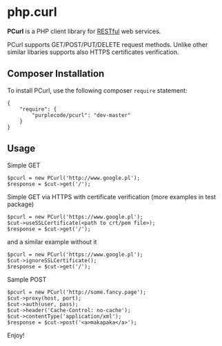 # php.curl

**PCurl** is a PHP client library for [RESTful](http://en.wikipedia.org/wiki/Representational_State_Transfer) 
web services.

PCurl supports GET/POST/PUT/DELETE request methods. Unlike other similar libaries supports also HTTPS certificates verification.

Composer Installation
------------

To install PCurl, use the following composer `require` statement:
```
{
    "require": {
        "purplecode/pcurl": "dev-master"
    }
}

```

Usage
------------

Simple GET
```
$pcurl = new PCurl('http://www.google.pl');
$response = $cut->get('/');
```

Simple GET via HTTPS with certificate verification (more examples in test package)
```
$pcurl = new PCurl('https://www.google.pl');
$cut->useSSLCertificate(<path to crt/pem file>);
$response = $cut->get('/');
```
and a similar example without it
```
$pcurl = new PCurl('https://www.google.pl');
$cut->ignoreSSLCertificate();
$response = $cut->get('/');
```

Sample POST
```
$pcurl = new PCurl('http://some.fancy.page');
$cut->proxy(host, port);
$cut->auth(user, pass);
$cut->header('Cache-Control: no-cache');
$cut->contentType('application/xml');
$response = $cut->post('<a>makapaka</a>');
```

Enjoy!
